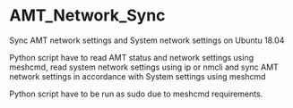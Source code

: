 # AMT_Network_Sync
Sync AMT network settings and System network settings on Ubuntu 18.04

Python script have to read AMT status and network settings using meshcmd, read system network settings using ip or nmcli and sync AMT network settings in accordance with System settings using meshcmd

Python script have to be run as sudo due to meshcmd requirements.